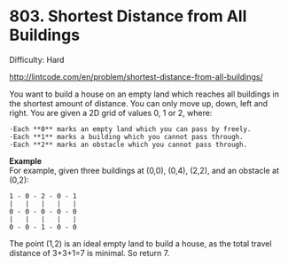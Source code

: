 # 803. Shortest Distance from All Buildings

Difficulty: Hard

http://lintcode.com/en/problem/shortest-distance-from-all-buildings/

You want to build a house on an empty land which reaches all buildings in the shortest amount of distance. You can only move up, down, left and right. You are given a 2D grid of values 0, 1 or 2, where:
```
·Each **0** marks an empty land which you can pass by freely.
·Each **1** marks a building which you cannot pass through.
·Each **2** marks an obstacle which you cannot pass through.
```

**Example**  
For example, given three buildings at (0,0), (0,4), (2,2), and an obstacle at (0,2):
```
1 - 0 - 2 - 0 - 1
|   |   |   |   |
0 - 0 - 0 - 0 - 0
|   |   |   |   |
0 - 0 - 1 - 0 - 0
```
The point (1,2) is an ideal empty land to build a house, as the total travel distance of 3+3+1=7 is minimal. So return 7.
